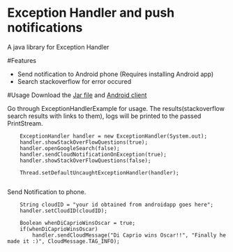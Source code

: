 # Exception Handler and push notifications
A java library for Exception Handler

#Features
- Send notification to Android phone (Requires installing Android app)
- Search stackoverflow for error occured

#Usage
Download the <a href="https://github.com/cyn0/ExceptionHandler/releases/download/0.1/ExceptionHandler-v0.1-beta.jar">Jar file</a> and <a href="https://github.com/cyn0/ExceptionHandler/releases/download/0.1/ExceptionHandler.apk">Android client</a>

Go through ExceptionHandlerExample for usage.
The results(stackoverflow search results with links to them), logs will be printed to the passed PrintStream.

```
	ExceptionHandler handler = new ExceptionHandler(System.out);
	handler.showStackOverFlowQuestions(true);
	handler.openGoogleSearch(false);
	handler.sendCloudNotificationOnException(true);
	handler.showStackOverFlowQuestions(false);	

	Thread.setDefaultUncaughtExceptionHandler(handler);
	
```
Send Notification to phone.
```
	String cloudID = "your id obtained from androidapp goes here";
	handler.setCloudID(cloudID);
		
	Boolean whenDiCaprioWinsOscar = true;
	if(whenDiCaprioWinsOscar)
		handler.sendCloudMessage("Di Caprio wins Oscar!!", "Finally he made it :)", CloudMessage.TAG_INFO);
```



